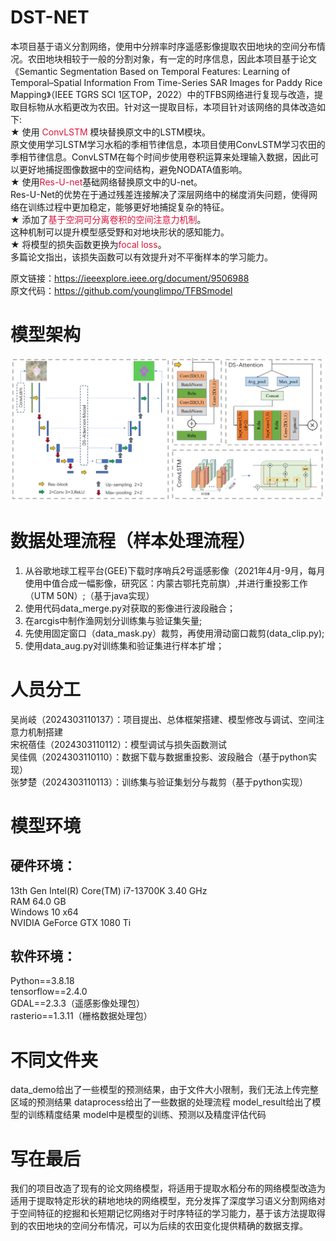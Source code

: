# DST-NET
本项目基于语义分割网络，使用中分辨率时序遥感影像提取农田地块的空间分布情况。农田地块相较于一般的分割对象，有一定的时序信息，因此本项目基于论文《Semantic Segmentation Based on Temporal  Features: Learning of Temporal–Spatial  Information From Time-Series SAR  Images for Paddy Rice Mapping》（IEEE TGRS SCI 1区TOP，2022）中的TFBS网络进行复现与改造，提取目标物从水稻更改为农田。针对这一提取目标，本项目针对该网络的具体改造如下:  
★ 使用 <font color=DC143C>ConvLSTM</font> 模块替换原文中的LSTM模块。  
原文使用学习LSTM学习水稻的季相节律信息，本项目使用ConvLSTM学习农田的季相节律信息。ConvLSTM在每个时间步使用卷积运算来处理输入数据，因此可以更好地捕捉图像数据中的空间结构，避免NODATA值影响。  
★ 使用<font color=DC143C>Res-U-net</font>基础网络替换原文中的U-net。  
Res-U-Net的优势在于通过残差连接解决了深层网络中的梯度消失问题，使得网络在训练过程中更加稳定，能够更好地捕捉复杂的特征。  
★ 添加了<font color=DC143C>基于空洞可分离卷积的空间注意力机制</font>。  
这种机制可以提升模型感受野和对地块形状的感知能力。  
★ 将模型的损失函数更换为<font color=DC143C>focal loss</font>。  
多篇论文指出，该损失函数可以有效提升对不平衡样本的学习能力。  

原文链接：https://ieeexplore.ieee.org/document/9506988  
原文代码：https://github.com/younglimpo/TFBSmodel

# 模型架构
![模型架构](modelflow/模型架构.png)

# 数据处理流程（样本处理流程）
1. 从谷歌地球工程平台(GEE)下载时序哨兵2号遥感影像（2021年4月-9月，每月使用中值合成一幅影像，研究区：内蒙古鄂托克前旗）,并进行重投影工作（UTM 50N）;（基于java实现）
2. 使用代码data_merge.py对获取的影像进行波段融合；
3. 在arcgis中制作渔网划分训练集与验证集矢量;
4. 先使用固定窗口（data_mask.py）裁剪，再使用滑动窗口裁剪(data_clip.py);
5. 使用data_aug.py对训练集和验证集进行样本扩增；

# 人员分工
吴尚岐（2024303110137）：项目提出、总体框架搭建、模型修改与调试、空间注意力机制搭建  
宋祝蓓佳（2024303110112）：模型调试与损失函数测试  
吴佳佩（2024303110110）：数据下载与数据重投影、波段融合（基于python实现）  
张梦楚（2024303110113）：训练集与验证集划分与裁剪（基于python实现）  

# 模型环境
## 硬件环境：
13th Gen Intel(R) Core(TM) i7-13700K   3.40 GHz  
RAM 64.0 GB  
Windows 10 x64  
NVIDIA GeForce GTX 1080 Ti  
## 软件环境：
Python==3.8.18  
tensorflow==2.4.0  
GDAL==2.3.3（遥感影像处理包）  
rasterio==1.3.11（栅格数据处理包） 

# 不同文件夹
data_demo给出了一些模型的预测结果，由于文件大小限制，我们无法上传完整区域的预测结果
dataprocess给出了一些数据的处理流程
model_result给出了模型的训练精度结果
model中是模型的训练、预测以及精度评估代码

# 写在最后
我们的项目改造了现有的论文网络模型，将适用于提取水稻分布的网络模型改造为适用于提取特定形状的耕地地块的网络模型，充分发挥了深度学习语义分割网络对于空间特征的挖掘和长短期记忆网络对于时序特征的学习能力，基于该方法提取得到的农田地块的空间分布情况，可以为后续的农田变化提供精确的数据支撑。
